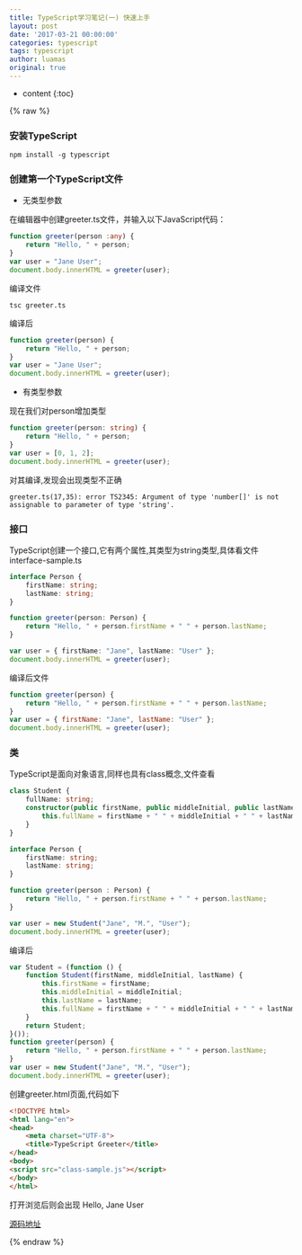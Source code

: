 ```yaml
---
title: TypeScript学习笔记(一) 快速上手
layout: post
date: '2017-03-21 00:00:00'
categories: typescript
tags: typescript
author: luamas
original: true
---
```


* content
{:toc}


{% raw %}

### 安装TypeScript

```shell
npm install -g typescript
```



### 创建第一个TypeScript文件

+ 无类型参数

在编辑器中创建greeter.ts文件，并输入以下JavaScript代码：

```ts
function greeter(person :any) {
    return "Hello, " + person;
}
var user = "Jane User";
document.body.innerHTML = greeter(user);
```

编译文件

```shell
tsc greeter.ts
```

编译后
```js
function greeter(person) {
    return "Hello, " + person;
}
var user = "Jane User";
document.body.innerHTML = greeter(user);
```

+ 有类型参数

现在我们对person增加类型

```ts
function greeter(person: string) {
    return "Hello, " + person;
}
var user = [0, 1, 2];
document.body.innerHTML = greeter(user);
```


对其编译,发现会出现类型不正确

```
greeter.ts(17,35): error TS2345: Argument of type 'number[]' is not assignable to parameter of type 'string'.
```

### 接口

TypeScript创建一个接口,它有两个属性,其类型为string类型,具体看文件interface-sample.ts

```ts
interface Person {
    firstName: string;
    lastName: string;
}

function greeter(person: Person) {
    return "Hello, " + person.firstName + " " + person.lastName;
}

var user = { firstName: "Jane", lastName: "User" };
document.body.innerHTML = greeter(user);
```

编译后文件

```js
function greeter(person) {
    return "Hello, " + person.firstName + " " + person.lastName;
}
var user = { firstName: "Jane", lastName: "User" };
document.body.innerHTML = greeter(user);
```

### 类

TypeScript是面向对象语言,同样也具有class概念,文件查看

```ts
class Student {
    fullName: string;
    constructor(public firstName, public middleInitial, public lastName) {
        this.fullName = firstName + " " + middleInitial + " " + lastName;
    }
}

interface Person {
    firstName: string;
    lastName: string;
}

function greeter(person : Person) {
    return "Hello, " + person.firstName + " " + person.lastName;
}

var user = new Student("Jane", "M.", "User");
document.body.innerHTML = greeter(user);
```

编译后

```js
var Student = (function () {
    function Student(firstName, middleInitial, lastName) {
        this.firstName = firstName;
        this.middleInitial = middleInitial;
        this.lastName = lastName;
        this.fullName = firstName + " " + middleInitial + " " + lastName;
    }
    return Student;
}());
function greeter(person) {
    return "Hello, " + person.firstName + " " + person.lastName;
}
var user = new Student("Jane", "M.", "User");
document.body.innerHTML = greeter(user);
```

创建greeter.html页面,代码如下
```html
<!DOCTYPE html>
<html lang="en">
<head>
    <meta charset="UTF-8">
    <title>TypeScript Greeter</title>
</head>
<body>
<script src="class-sample.js"></script>
</body>
</html>
```

打开浏览后则会出现 Hello, Jane User

[源码地址](https://github.com/luamas/typescript-sample)

{% endraw %}

